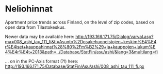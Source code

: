 Neliohinnat
===========

Apartment price trends across Finland, on the level of zip codes, based on open data from Tilastokeskus.

Newer data may be available here: http://193.166.171.75/Dialog/varval.asp?ma=008_ashi_tau_111_fi&ti=Asunto%2Dosakehuoneistojen+keskim%E4%E4r%E4iset+kauppahinnat%28%80%2Fm%B2%29+ja+kauppojen+lukum%E4%E4r%E4t+2013&path=../Database/StatFin/asu/ashi/&lang=3&multilang=fi

... on in the PC-Axis format (?!) here:
http://193.166.171.75/Database/StatFin/Asu/ashi/008_ashi_tau_111_fi.px


